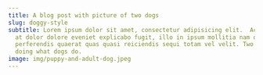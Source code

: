 ```yaml
---
title: A blog post with picture of two dogs
slug: doggy-style
subtitle: Lorem ipsum dolor sit amet, consectetur adipisicing elit.  Accusamus
  at dolor dolore eveniet explicabo fugit, illo in ipsum mollitia nam optio
  perferendis quaerat quas quasi reiciendis sequi totam vel velit. Two dogs
  doing what dogs do.
image: img/puppy-and-adult-dog.jpeg
---
```

